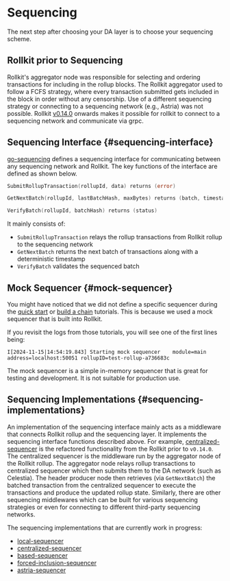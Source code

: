 # Sequencing

The next step after choosing your DA layer is to choose your sequencing scheme. 

## Rollkit prior to Sequencing
Rollkit's aggregator node was responsible for selecting and ordering transactions for including in the rollup blocks. The Rollkit aggregator used to follow a FCFS strategy, where every transaction submitted gets included in the block in order without any censorship. Use of a different sequencing strategy or connecting to a sequencing network (e.g., Astria) was not possible. Rollkit [v0.14.0](https://github.com/rollkit/rollkit/releases/tag/v0.14.0) onwards makes it possible for rollkit to connect to a sequencing network and communicate via grpc.

## Sequencing Interface {#sequencing-interface}

[go-sequencing](https://github.com/rollkit/go-sequencing) defines a sequencing interface for communicating between any sequencing network and Rollkit. The key functions of the interface are defined as shown below.

```go
SubmitRollupTransaction(rollupId, data) returns (error)

GetNextBatch(rollupId, lastBatchHash, maxBytes) returns (batch, timestamp)

VerifyBatch(rollupId, batchHash) returns (status)
```

It mainly consists of:
* `SubmitRollupTransaction` relays the rollup transactions from Rollkit rollup to the sequencing network 
* `GetNextBatch` returns the next batch of transactions along with a deterministic timestamp
* `VerifyBatch` validates the sequenced batch

## Mock Sequencer {#mock-sequencer}

You might have noticed that we did not define a specific sequencer during the [quick start](../quick-start.md) or [build a chain](../wordle.md) tutorials. This is because we used a mock sequencer that is built into Rollkit.

If you revisit the logs from those tutorials, you will see one of the first lines being:

```shell
I[2024-11-15|14:54:19.843] Starting mock sequencer    module=main address=localhost:50051 rollupID=test-rollup-a736683c
```

The mock sequencer is a simple in-memory sequencer that is great for testing and development. It is not suitable for production use.

## Sequencing Implementations {#sequencing-implementations}

An implementation of the sequencing interface mainly acts as a middleware that connects Rollkit rollup and the sequencing layer. It implements the sequencing interface functions described above. For example, [centralized-sequencer](https://github.com/rollkit/centralized-sequencer) is the refactored functionality from the Rollkit prior to `v0.14.0`. The centralized sequencer is the middleware run by the aggregator node of the Rollkit rollup. The aggregator node relays rollup transactions to centralized sequencer which then submits them to the DA network (such as Celestia). The header producer node then retrieves (via `GetNextBatch`) the batched transaction from the centralized sequencer to execute the transactions and produce the updated rollup state. Similarly, there are other sequencing middlewares which can be built for various sequencing strategies or even for connecting to different third-party sequencing networks. 

The sequencing implementations that are currently work in progress:
* [local-sequencer](local)
* [centralized-sequencer](centralized)
* [based-sequencer](based)
* [forced-inclusion-sequencer](forced-inclusion)
* [astria-sequencer](astria)
